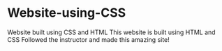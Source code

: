 # Website-using-CSS
Website built using CSS and HTML 
This website is built using HTML and CSS  Followed the instructor and made this amazing site!
